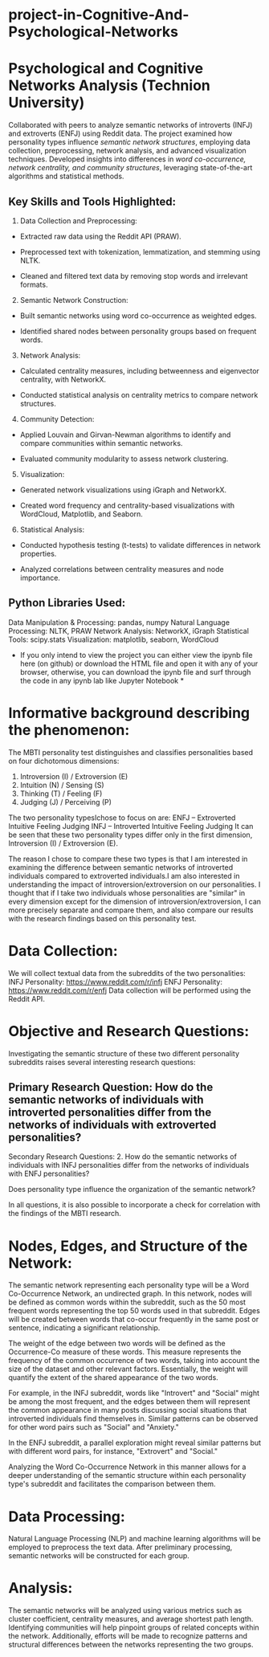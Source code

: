# project-in-Cognitive-And-Psychological-Networks

# Psychological and Cognitive Networks Analysis (Technion University)
Collaborated with peers to analyze semantic networks of introverts (INFJ) and extroverts (ENFJ) using Reddit data. The project examined how personality types influence *semantic network structures*, employing data collection, preprocessing, network analysis, and advanced visualization techniques. Developed insights into differences in *word co-occurrence, network centrality, and community structures*, leveraging state-of-the-art algorithms and statistical methods.


## Key Skills and Tools Highlighted:

1. Data Collection and Preprocessing: 

* Extracted raw data using the Reddit API (PRAW).

* Preprocessed text with tokenization, lemmatization, and stemming using NLTK.

* Cleaned and filtered text data by removing stop words and irrelevant formats.


2. Semantic Network Construction:

* Built semantic networks using word co-occurrence as weighted edges.

* Identified shared nodes between personality groups based on frequent words.

3. Network Analysis:

* Calculated centrality measures, including betweenness and eigenvector centrality, with NetworkX.

* Conducted statistical analysis on centrality metrics to compare network structures.

4. Community Detection:

* Applied Louvain and Girvan-Newman algorithms to identify and compare communities within semantic networks.

* Evaluated community modularity to assess network clustering.

5. Visualization:

* Generated network visualizations using iGraph and NetworkX.

* Created word frequency and centrality-based visualizations with WordCloud, Matplotlib, and Seaborn.

6. Statistical Analysis:

* Conducted hypothesis testing (t-tests) to validate differences in network properties.

* Analyzed correlations between centrality measures and node importance.

## Python Libraries Used:
Data Manipulation & Processing: pandas, numpy
Natural Language Processing: NLTK, PRAW
Network Analysis: NetworkX, iGraph
Statistical Tools: scipy.stats
Visualization: matplotlib, seaborn, WordCloud


* If you only intend to view the project you can either view the ipynb file here (on github) or download the HTML file and open it with any of your browser, otherwise, you can download the ipynb file and surf through the code in any ipynb lab like Jupyter Notebook *
  
# Informative background describing the phenomenon:
The MBTI personality test distinguishes and classifies personalities based on four dichotomous dimensions:

  1. Introversion (I) / Extroversion (E)
  2. Intuition (N) / Sensing (S)
  3. Thinking (T) / Feeling (F)
  4. Judging (J) / Perceiving (P)

The two personality typesIchose to focus on are:
ENFJ – Extroverted Intuitive Feeling Judging
INFJ – Introverted Intuitive Feeling Judging
It can be seen that these two personality types differ only in the first dimension, Introversion (I) / Extroversion (E).

The reason I chose to compare these two types is that I am interested in examining the difference between semantic networks of introverted individuals compared to extroverted individuals.I am also interested in understanding the impact of introversion/extroversion on our personalities.
I thought that if I take two individuals whose personalities are "similar" in every dimension except for the dimension of introversion/extroversion, I can more precisely separate and compare them, and also compare our results with the research findings based on this personality test.

# Data Collection:
We will collect textual data from the subreddits of the two personalities:
INFJ Personality: https://www.reddit.com/r/infj
ENFJ Personality: https://www.reddit.com/r/enfj
Data collection will be performed using the Reddit API.

# Objective and Research Questions:
Investigating the semantic structure of these two different personality subreddits raises several interesting research questions:

## Primary Research Question: How do the semantic networks of individuals with introverted personalities differ from the networks of individuals with extroverted personalities?

Secondary Research Questions:
2. How do the semantic networks of individuals with INFJ personalities differ from the networks of individuals with ENFJ personalities?

Does personality type influence the organization of the semantic network?

In all questions, it is also possible to incorporate a check for correlation with the findings of the MBTI research.

# Nodes, Edges, and Structure of the Network:

The semantic network representing each personality type will be a Word Co-Occurrence Network, an undirected graph. In this network, nodes will be defined as common words within the subreddit, such as the 50 most frequent words representing the top 50 words used in that subreddit. Edges will be created between words that co-occur frequently in the same post or sentence, indicating a significant relationship. 

The weight of the edge between two words will be defined as the Occurrence-Co measure of these words. This measure represents the frequency of the common occurrence of two words, taking into account the size of the dataset and other relevant factors. Essentially, the weight will quantify the extent of the shared appearance of the two words.

For example, in the INFJ subreddit, words like "Introvert" and "Social" might be among the most frequent, and the edges between them will represent the common appearance in many posts discussing social situations that introverted individuals find themselves in. Similar patterns can be observed for other word pairs such as "Social" and "Anxiety."

In the ENFJ subreddit, a parallel exploration might reveal similar patterns but with different word pairs, for instance, "Extrovert" and "Social."

Analyzing the Word Co-Occurrence Network in this manner allows for a deeper understanding of the semantic structure within each personality type's subreddit and facilitates the comparison between them.

# Data Processing:
Natural Language Processing (NLP) and machine learning algorithms will be employed to preprocess the text data. After preliminary processing, semantic networks will be constructed for each group.

# Analysis:
The semantic networks will be analyzed using various metrics such as cluster coefficient, centrality measures, and average shortest path length. Identifying communities will help pinpoint groups of related concepts within the network. Additionally, efforts will be made to recognize patterns and structural differences between the networks representing the two groups.
